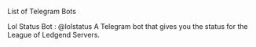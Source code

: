 List of Telegram Bots 

Lol Status Bot : @lolstatus 
A Telegram bot that gives you the status for the League of Ledgend Servers. 


